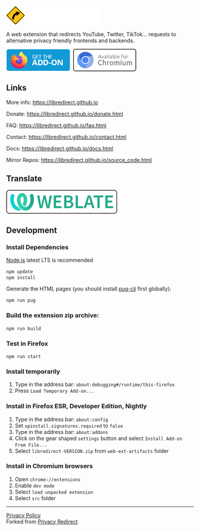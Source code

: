 <img src="./img/libredirect_full.svg" height="50"/>

A web extension that redirects YouTube, Twitter, TikTok... requests to alternative privacy friendly frontends and backends.

[![Firefox Add-on](./img/badge-amo.png)](https://libredirect.github.io/download_chromium.html.)&nbsp;
<a href="./chromium.md">
<img src ="./img/badge-chromium.png" height=60 >
</a>

## Links
More info: https://libredirect.github.io

Donate: https://libredirect.github.io/donate.html

FAQ: https://libredirect.github.io/faq.html

Contact: https://libredirect.github.io/contact.html

Docs: https://libredirect.github.io/docs.html

Mirror Repos: https://libredirect.github.io/source_code.html

## Translate

[![Weblate](./img/weblate.svg)](https://hosted.weblate.org/projects/libredirect/extension)

## Development

### Install Dependencies

[Node.js](https://nodejs.org/) latest LTS is recommended

```
npm update
npm install
```

Generate the HTML pages (you should install [pug-cli](https://www.npmjs.com/package/pug-cli) first globally):

```
npm run pug
```

### Build the extension zip archive:

```
npm run build
```

### Test in Firefox

```
npm run start
```

### Install temporarily

1. Type in the address bar: `about:debugging#/runtime/this-firefox`
3. Press `Load Temporary Add-on...`

### Install in Firefox ESR, Developer Edition, Nightly

1. Type in the address bar: `about:config`
2. Set `xpinstall.signatures.required` to `false`
3. Type in the address bar: `about:addons`
4. Click on the gear shaped `settings` button and select `Install Add-on From File...`
5. Select `libredirect-VERSION.zip` from `web-ext-artifacts` folder

### Install in Chromium browsers

1. Open `chrome://extensions`
2. Enable `dev mode`
3. Select `load unpacked extension`
4. Select `src` folder

---

[Privacy Policy](Privacy-Policy.md)\
Forked from [Privacy Redirect](https://github.com/SimonBrazell/privacy-redirect)
